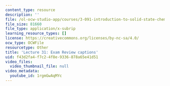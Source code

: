 ```yaml
---
content_type: resource
description: ''
file: /ol-ocw-studio-app/courses/3-091-introduction-to-solid-state-chemistry-fall-2018/1rgmGwAqMYc_captions.webvtt
file_size: 81660
file_type: application/x-subrip
learning_resource_types: []
license: https://creativecommons.org/licenses/by-nc-sa/4.0/
ocw_type: OCWFile
resourcetype: Other
title: 'Lecture 31: Exam Review captions'
uid: f43d2fa4-f7c2-4f8e-9336-878a65e41d51
video_files:
  video_thumbnail_file: null
video_metadata:
  youtube_id: 1rgmGwAqMYc
---
```

